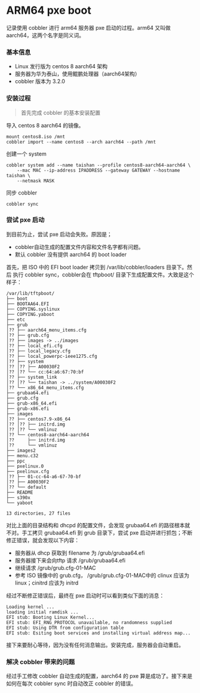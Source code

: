 # ARM64 pxe boot

记录使用 cobbler 进行 arm64 服务器 pxe 启动的过程。arm64 又叫做 aarch64，这两个名字是同义词。

### 基本信息

- Linux 发行版为 centos 8 aarch64 架构
- 服务器为华为泰山，使用鲲鹏处理器（aarch64架构）
- cobbler 版本为 3.2.0

### 安装过程

> 首先完成 cobbler 的基本安装配置

导入 centos 8 aarch64 的镜像。

```shell
mount centos8.iso /mnt
cobbler import --name centos8 --arch aarch64 --path /mnt
```

创建一个 system

```shell
cobbler system add --name taishan --profile centos8-aarch64-aarch64 \
	--mac MAC --ip-address IPADDRESS --gateway GATEWAY --hostname taishan \
	--netmask MASK
```

同步 cobbler

```shell
cobbler sync
```



### 尝试 pxe 启动

到目前为止，尝试 pxe 启动会失败。原因是；

- cobbler自动生成的配置文件内容和文件名字都有问题。
- 默认 cobbler 没有提供 aarch64 的 boot loader

首先，把 ISO 中的 EFI boot loader 拷贝到 /var/lib/cobbler/loaders 目录下。然后 执行 cobbler sync，cobbler会在 tftpboot/ 目录下生成配置文件。大致是这个样子：

```shell
/var/lib/tftpboot/
├── boot
├── BOOTAA64.EFI
├── COPYING.syslinux
├── COPYING.yaboot
├── etc
├── grub
│?? ├── aarch64_menu_items.cfg
│?? ├── grub.cfg
│?? ├── images -> ../images
│?? ├── local_efi.cfg
│?? ├── local_legacy.cfg
│?? ├── local_powerpc-ieee1275.cfg
│?? ├── system
│?? │?? ├── A00030F2
│?? │?? └── cc:64:a6:67:70:bf
│?? ├── system_link
│?? │?? └── taishan -> ../system/A00030F2
│?? └── x86_64_menu_items.cfg
├── grubaa64.efi
├── grub.cfg
├── grub-x86_64.efi
├── grub-x86.efi
├── images
│?? ├── centos7.9-x86_64
│?? │?? ├── initrd.img
│?? │?? └── vmlinuz
│?? └── centos8-aarch64-aarch64
│??     ├── initrd.img
│??     └── vmlinuz
├── images2
├── menu.c32
├── ppc
├── pxelinux.0
├── pxelinux.cfg
│?? ├── 01-cc-64-a6-67-70-bf
│?? ├── A00030F2
│?? └── default
├── README
├── s390x
└── yaboot

13 directories, 27 files
```

对比上面的目录结构和 dhcpd 的配置文件，会发现 grubaa64.efi 的路径根本就不对。手工拷贝 grubaa64.efi 到 grub 目录下，尝试 pxe 启动并进行抓包；不断修正错误，就会发现以下内容：

- 服务器从 dhcp 获取到 filename 为 /grub/grubaa64.efi
- 服务器接下来会向tftp 请求  /grub/grubaa64.efi
- 继续请求  /grub/grub.cfg-01-MAC
- 参考 ISO 镜像中的 grub.cfg， /grub/grub.cfg-01-MAC中的 clinux 应该为 linux；cinitrd 应该为 initrd

经过不断修正错误后，最终在 pxe 启动时可以看到类似下面的消息：

```shell
Loading kernel ...
loading initial ramdisk ...
EFI stub: Booting Linux Kernel...
EFI stub: EFI_RNG_PROTOCOL unavailable, no randomness supplied
EFI stub: Using DTR from configuration table
EFI stub: Esiting boot services and installing virtual address map...
```

接下来要耐心等待，因为没有任何消息输出。安装完成，服务器会自动重启。

### 解决 cobbler 带来的问题

经过手工修改 cobbler 自动生成的配置，aarch64 的 pxe 算是成功了。接下来是如何在每次 cobbler sync 时自动改正 cobbler 的错误。

